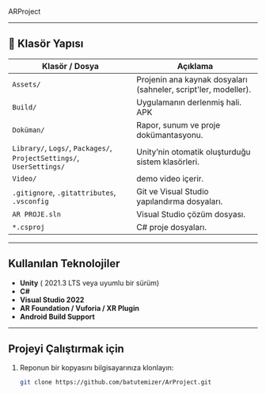  ARProject

---

## 📁 Klasör Yapısı

| Klasör / Dosya            | Açıklama |
|---------------------------|----------|
| `Assets/`                 | Projenin ana kaynak dosyaları (sahneler, script'ler, modeller). |
| `Build/`                  | Uygulamanın derlenmiş hali. APK |
| `Doküman/`                | Rapor, sunum ve proje dokümantasyonu. |
| `Library/`, `Logs/`, `Packages/`, `ProjectSettings/`, `UserSettings/` | Unity’nin otomatik oluşturduğu sistem klasörleri. |
| `Video/`                  | demo video içerir. |
| `.gitignore`, `.gitattributes`, `.vsconfig` | Git ve Visual Studio yapılandırma dosyaları. |
| `AR PROJE.sln`            | Visual Studio çözüm dosyası. |
| `*.csproj`                | C# proje dosyaları. |

---

## Kullanılan Teknolojiler

- **Unity** ( 2021.3 LTS veya uyumlu bir sürüm)
- **C#**
- **Visual Studio 2022**
- **AR Foundation / Vuforia / XR Plugin** 
- **Android Build Support**

---

##  Projeyi Çalıştırmak için

1. Reponun bir kopyasını bilgisayarınıza klonlayın:
   ```bash
   git clone https://github.com/batutemizer/ArProject.git
